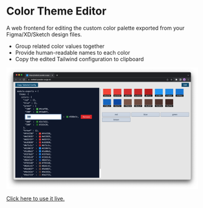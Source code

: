 # Color Theme Editor

A web frontend for editing the custom color palette exported from your Figma/XD/Sketch design files.

- Group related color values together
- Provide human-readable names to each color
- Copy the edited Tailwind configuration to clipboard

[![renaming green colors](/images/screenshot-renaming.png)](https://melted-powder.surge.sh/)

[Click here to use it live.](https://melted-powder.surge.sh/)
